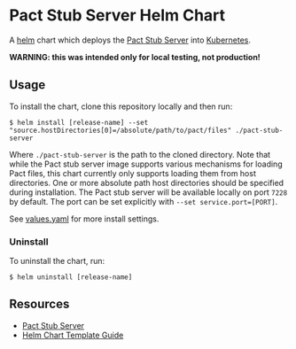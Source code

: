 # Pact Stub Server Helm Chart
A [helm](https://helm.sh/) chart which deploys the [Pact Stub Server](https://github.com/pact-foundation/pact-stub-server) into [Kubernetes](http://kubernetes.io/).

**WARNING: this was intended only for local testing, not production!**

## Usage
To install the chart, clone this repository locally and then run:

```shell
$ helm install [release-name] --set "source.hostDirectories[0]=/absolute/path/to/pact/files" ./pact-stub-server
```

Where `./pact-stub-server` is the path to the cloned directory. Note that while the Pact stub server image supports various mechanisms for loading Pact files, this chart currently only supports loading them from host directories. One or more absolute path host directories should be specified during installation. The Pact stub server will be available locally on port `7228` by default. The port can be set explicitly with `--set service.port=[PORT]`.

See [values.yaml](values.yaml) for more install settings.

### Uninstall
To uninstall the chart, run:

```shell
$ helm uninstall [release-name]
```

## Resources
- [Pact Stub Server](https://github.com/pact-foundation/pact-stub-server)
- [Helm Chart Template Guide](https://helm.sh/docs/chart_template_guide/)
